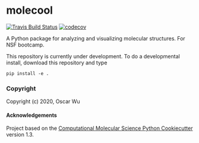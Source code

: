 molecool
==============================
[//]: # (Badges)
[![Travis Build Status](https://travis-ci.com/REPLACE_WITH_OWNER_ACCOUNT/molecool.svg?branch=master)](https://travis-ci.com/REPLACE_WITH_OWNER_ACCOUNT/molecool)
[![codecov](https://codecov.io/gh/REPLACE_WITH_OWNER_ACCOUNT/molecool/branch/master/graph/badge.svg)](https://codecov.io/gh/REPLACE_WITH_OWNER_ACCOUNT/molecool/branch/master)


A Python package for analyzing and visualizing molecular structures. For NSF bootcamp.

This repository is currently under development. To do a developmental install, download this repository and type

`pip install -e .`

### Copyright

Copyright (c) 2020, Oscar Wu


#### Acknowledgements
 
Project based on the 
[Computational Molecular Science Python Cookiecutter](https://github.com/molssi/cookiecutter-cms) version 1.3.
